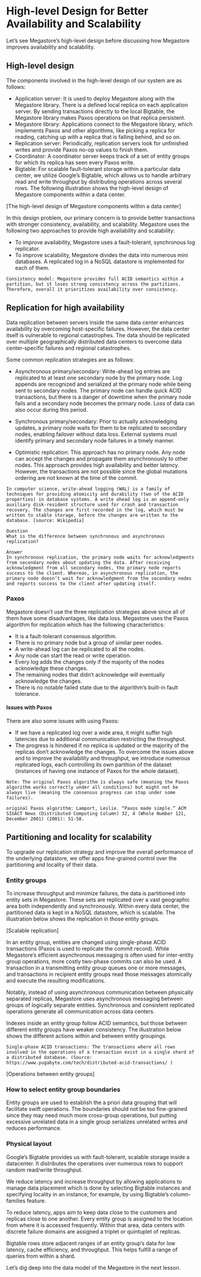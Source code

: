 # High-level Design for Better Availability and Scalability
Let’s see Megastore’s high-level design before discussing how Megastore improves availability and scalability.

## High-level design
The components involved in the high-level design of our system are as follows:

- Application server: It is used to deploy Megastore along with the Megastore library. There is a defined local replica on each application server. By sending transactions directly to the local Bigtable, the Megastore library makes Paxos operations on that replica persistent.
- Megastore library: Applications connect to the Megastore library, which implements Paxos and other algorithms, like picking a replica for reading, catching up with a replica that is falling behind, and so on.
- Replication server: Periodically, replication servers look for unfinished writes and provide Paxos no-op values to finish them.
- Coordinator: A coordinator server keeps track of a set of entity groups for which its replica has seen every Paxos write.
- Bigtable: For scalable fault-tolerant storage within a particular data center, we utilize Google’s Bigtable, which allows us to handle arbitrary read and write throughput by distributing operations across several rows.
The following illustration shows the high-level design of Megastore components within a data center.

[The high-level design of Megastore components within a data center]

In this design problem, our primary concern is to provide better transactions with stronger consistency, availability, and scalability. Megastore uses the following two approaches to provide high availability and scalability:

- To improve availability, Megastore uses a fault-tolerant, synchronous log replicator.
- To improve scalability, Megastore divides the data into numerous mini databases. A replicated log in a NoSQL datastore is implemented for each of them.
```
Consistency model: Megastore provides full ACID semantics within a partition, but it loses strong consistency across the partitions. Therefore, overall it prioritizes availability over consistency.
```
## Replication for high availability
Data replication between servers inside the same data center enhances availability by overcoming host-specific failures. However, the data center itself is vulnerable to regional catastrophes. The data should be replicated over multiple geographically distributed data centers to overcome data center-specific failures and regional catastrophes.

Some common replication strategies are as follows:

- Asynchronous primary/secondary: Write-ahead log entries are replicated to at least one secondary node by the primary node. Log appends are recognized and serialized at the primary node while being sent to secondary nodes. The primary node can handle quick ACID transactions, but there is a danger of downtime when the primary node fails and a secondary node becomes the primary node. Loss of data can also occur during this period.

- Synchronous primary/secondary: Prior to actually acknowledging updates, a primary node waits for them to be replicated to secondary nodes, enabling failover without data loss. External systems must identify primary and secondary node failures in a timely manner.

- Optimistic replication: This approach has no primary node. Any node can accept the changes and propagate them asynchronously to other nodes. This approach provides high availability and better latency. However, the transactions are not possible since the global mutations ordering are not known at the time of the commit.

```
In computer science, write-ahead logging (WAL) is a family of techniques for providing atomicity and durability (two of the ACID properties) in database systems. A write ahead log is an append-only auxiliary disk-resident structure used for crash and transaction recovery. The changes are first recorded in the log, which must be written to stable storage, before the changes are written to the database. [source: Wikipedia]
```

```
Question
What is the difference between synchronous and asynchronous replication?

Answer
In synchronous replication, the primary node waits for acknowledgments from secondary nodes about updating the data. After receiving acknowledgment from all secondary nodes, the primary node reports success to the client. Whereas, in asynchronous replication, the primary node doesn’t wait for acknowledgment from the secondary nodes and reports success to the client after updating itself. 
```

### Paxos
Megastore doesn’t use the three replication strategies above since all of them have some disadvantages, like data loss. Megastore uses the Paxos algorithm for replication which has the following characteristics:

- It is a fault-tolerant consensus algorithm.
- There is no primary node but a group of similar peer nodes.
- A write-ahead log can be replicated to all the nodes.
- Any node can start the read or write operation.
- Every log adds the changes only if the majority of the nodes acknowledge these changes.
- The remaining nodes that didn’t acknowledge will eventually acknowledge the changes.
- There is no notable failed state due to the algorithm’s built-in fault tolerance.



#### Issues with Paxos
There are also some issues with using Paxos:

- If we have a replicated log over a wide area, it might suffer high latencies due to additional communication restricting the throughput.
- The progress is hindered if no replica is updated or the majority of the replicas don’t acknowledge the changes.
To overcome the issues above and to improve the availability and throughput, we introduce numerous replicated logs, each controlling its own partition of the dataset (instances of having one instance of Paxos for the whole dataset).
```
Note: The original Paxos algorithm is always safe (meaning the Paxos algorithm works correctly under all conditions) but might not be always live (meaning the consensus progress can stop under some failures).
```

```
original Paxos algorithm: Lamport, Leslie. “Paxos made simple.” ACM SIGACT News (Distributed Computing Column) 32, 4 (Whole Number 121, December 2001) (2001): 51-58.
```

## Partitioning and locality for scalability
To upgrade our replication strategy and improve the overall performance of the underlying datastore, we offer apps fine-grained control over the partitioning and locality of their data.

### Entity groups
To increase throughput and minimize failures, the data is partitioned into entity sets in Megastore. These sets are replicated over a vast geographic area both independently and synchronously. Within every data center, the partitioned data is kept in a NoSQL datastore, which is scalable. The illustration below shows the replication in those entity groups.

[Scalable replication]

In an entity group, entities are changed using single-phase ACID transactions (Paxos is used to replicate the commit record). While Megastore’s efficient asynchronous messaging is often used for inter-entity group operations, more costly two-phase commits can also be used. A transaction in a transmitting entity group queues one or more messages, and transactions in recipient entity groups read those messages atomically and execute the resulting modifications.

Notably, instead of using asynchronous communication between physically separated replicas, Megastore uses asynchronous messaging between groups of logically separate entities. Synchronous and consistent replicated operations generate all communication across data centers.

Indexes inside an entity group follow ACID semantics, but those between different entity groups have weaker consistency. The illustration below shows the different actions within and between entity groupings.

```
Single-phase ACID transactions: The transactions where all rows involved in the operations of a transaction exist in a single shard of a distributed database. (Source: https://www.yugabyte.com/tech/distributed-acid-transactions/ )
```

[Operations between entity groups]

### How to select entity group boundaries
Entity groups are used to establish the a priori data grouping that will facilitate swift operations. The boundaries should not be too fine-grained since they may need much more cross-group operations, but putting excessive unrelated data in a single group serializes unrelated writes and reduces performance.

### Physical layout
Google’s Bigtable provides us with fault-tolerant, scalable storage inside a datacenter. It distributes the operations over numerous rows to support random read/write throughput.

We reduce latency and increase throughput by allowing applications to manage data placement which is done by selecting Bigtable instances and specifying locality in an instance, for example, by using Bigtable’s column-families feature.

To reduce latency, apps aim to keep data close to the customers and replicas close to one another. Every entity group is assigned to the location from where it is accessed frequently. Within that area, data centers with discrete failure domains are assigned a triplet or quintuplet of replicas.

Bigtable rows store adjacent ranges of an entity group’s data for low latency, cache efficiency, and throughput. This helps fulfill a range of queries from within a shard.

Let’s dig deep into the data model of the Megastore in the next lesson.
